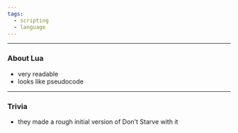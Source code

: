 ```yaml
---
tags:
  - scripting
  - language
---
```

---

### About Lua

- very readable
- looks like pseudocode

---

### Trivia

- they made a rough initial version of Don't Starve with it